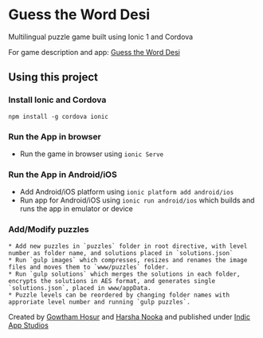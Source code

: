 Guess the Word Desi
==========================

Multilingual puzzle game built using Ionic 1 and Cordova

For game description and app: [Guess the Word Desi](https://play.google.com/store/apps/details?id=com.ionicframework.apptelugu4p1w586229)

## Using this project

### Install Ionic and Cordova ###

`npm install -g cordova ionic`

### Run the App in browser ###

 - Run the game in browser using `ionic Serve`

### Run the App in Android/iOS ###

  - Add Android/iOS platform using `ionic platform add android/ios`
  - Run app for Android/iOS using `ionic run android/ios` which builds and runs the app in emulator or device

### Add/Modify puzzles

	* Add new puzzles in `puzzles` folder in root directive, with level number as folder name, and solutions placed in `solutions.json`
	* Run `gulp images` which compresses, resizes and renames the image files and moves them to `www/puzzles` folder.
	* Run `gulp solutions` which merges the solutions in each folder, encrypts the solutions in AES format, and generates single `solutions.json`, placed in www/appData.
	* Puzzle levels can be reordered by changing folder names with approriate level number and running `gulp puzzles`.


Created by [Gowtham Hosur](https://www.linkedin.com/in/gowtham-hosur-68ba6935) and [Harsha Nooka](https://www.linkedin.com/in/harshanooka) and published under [Indic App Studios](http://www.indicappstudios.com)
